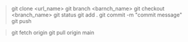 > git clone <url_name>
> git branch <barnch_name>
> git checkout <branch_name>
> git status
> git add .
> git commit -m "commit message"
> git push

> git fetch origin
> git pull origin main

